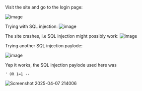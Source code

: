 Visit the site and go to the login page:

![image](https://github.com/user-attachments/assets/608e0fbb-b181-481a-b8b7-9087351bc6c3)

Trying with SQL injection:
![image](https://github.com/user-attachments/assets/0a65de7e-354b-426d-9b9e-b7c581d7ec73)

The site crashes, i.e SQL injection might possibly work:
![image](https://github.com/user-attachments/assets/9f5ade9e-b39d-4982-85e3-e330892be0db)

Trying another SQL injection paylode:

![image](https://github.com/user-attachments/assets/457f1e16-2288-456b-a1a1-e45ca3391a90)

Yep it works, the SQL injection paylode used here was 

``
' OR 1=1 --
``

![Screenshot 2025-04-07 214006](https://github.com/user-attachments/assets/4ea0500b-2054-462a-8fa8-d0135af72f85)
